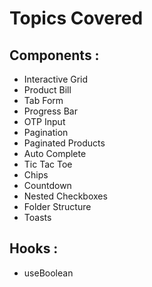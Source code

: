 # Topics Covered

## Components : 
- Interactive Grid
- Product Bill
- Tab Form
- Progress Bar
- OTP Input
- Pagination
- Paginated Products
- Auto Complete
- Tic Tac Toe
- Chips
- Countdown
- Nested Checkboxes
- Folder Structure
- Toasts

## Hooks :
- useBoolean